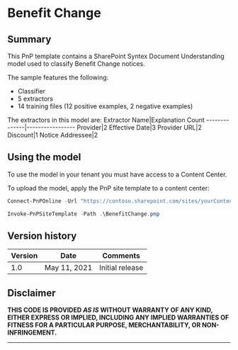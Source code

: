 # Benefit Change

## Summary
This PnP template contains a SharePoint Syntex Document Understanding model used to classify Benefit Change notices.

The sample features the following:
- Classifier
- 5 extractors
- 14 training files (12 positive examples, 2 negative examples)

The extractors in this model are:
Extractor Name|Explanation Count
--------------|-----------------
Provider|2
Effective Date|3
Provider URL|2
Discount|1
Notice Addressee|2

## Using the model
To use the model in your tenant you must have access to a Content Center.

To upload the model, apply the PnP site template to a content center:

```powershell
Connect-PnPOnline -Url "https://contoso.sharepoint.com/sites/yourContentCenter"

Invoke-PnPSiteTemplate -Path .\BenefitChange.pnp
```

## Version history

Version|Date|Comments
-------|----|--------
1.0|May 11, 2021 |Initial release

## Disclaimer
**THIS CODE IS PROVIDED *AS IS* WITHOUT WARRANTY OF ANY KIND, EITHER EXPRESS OR IMPLIED, INCLUDING ANY IMPLIED WARRANTIES OF FITNESS FOR A PARTICULAR PURPOSE, MERCHANTABILITY, OR NON-INFRINGEMENT.**

---